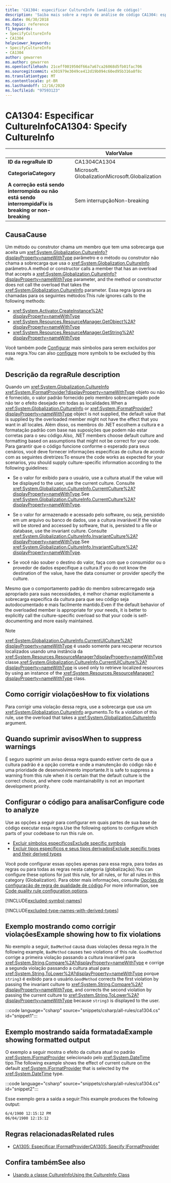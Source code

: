 ```yaml
---
title: 'CA1304: especificar CultureInfo (análise de código)'
description: 'Saiba mais sobre a regra de análise de código CA1304: especificar CultureInfo'
ms.date: 06/30/2018
ms.topic: reference
f1_keywords:
- SpecifyCultureInfo
- CA1304
helpviewer_keywords:
- SpecifyCultureInfo
- CA1304
author: gewarren
ms.author: gewarren
ms.openlocfilehash: 21ceff001950df66a7a67ca26068d5fb01fac706
ms.sourcegitcommit: e301979e3049ce412d19b094c60ed95b316a8f8c
ms.translationtype: MT
ms.contentlocale: pt-BR
ms.lasthandoff: 12/16/2020
ms.locfileid: "97593123"
---
```

# <a name="ca1304-specify-cultureinfo"></a><span data-ttu-id="609a8-103">CA1304: Especificar CultureInfo</span><span class="sxs-lookup"><span data-stu-id="609a8-103">CA1304: Specify CultureInfo</span></span>

| | <span data-ttu-id="609a8-104">Valor</span><span class="sxs-lookup"><span data-stu-id="609a8-104">Value</span></span> |
|-|-|
| <span data-ttu-id="609a8-105">**ID da regra**</span><span class="sxs-lookup"><span data-stu-id="609a8-105">**Rule ID**</span></span> |<span data-ttu-id="609a8-106">CA1304</span><span class="sxs-lookup"><span data-stu-id="609a8-106">CA1304</span></span>|
| <span data-ttu-id="609a8-107">**Categoria**</span><span class="sxs-lookup"><span data-stu-id="609a8-107">**Category**</span></span> |<span data-ttu-id="609a8-108">Microsoft. Globalization</span><span class="sxs-lookup"><span data-stu-id="609a8-108">Microsoft.Globalization</span></span>|
| <span data-ttu-id="609a8-109">**A correção está sendo interrompida ou não está sendo interrompida**</span><span class="sxs-lookup"><span data-stu-id="609a8-109">**Fix is breaking or non-breaking**</span></span> |<span data-ttu-id="609a8-110">Sem interrupção</span><span class="sxs-lookup"><span data-stu-id="609a8-110">Non-breaking</span></span>|

## <a name="cause"></a><span data-ttu-id="609a8-111">Causa</span><span class="sxs-lookup"><span data-stu-id="609a8-111">Cause</span></span>

<span data-ttu-id="609a8-112">Um método ou construtor chama um membro que tem uma sobrecarga que aceita um <xref:System.Globalization.CultureInfo?displayProperty=nameWithType> parâmetro e o método ou construtor não chama a sobrecarga que usa o <xref:System.Globalization.CultureInfo> parâmetro.</span><span class="sxs-lookup"><span data-stu-id="609a8-112">A method or constructor calls a member that has an overload that accepts a <xref:System.Globalization.CultureInfo?displayProperty=nameWithType> parameter, and the method or constructor does not call the overload that takes the <xref:System.Globalization.CultureInfo> parameter.</span></span> <span data-ttu-id="609a8-113">Essa regra ignora as chamadas para os seguintes métodos:</span><span class="sxs-lookup"><span data-stu-id="609a8-113">This rule ignores calls to the following methods:</span></span>

- <xref:System.Activator.CreateInstance%2A?displayProperty=nameWithType>
- <xref:System.Resources.ResourceManager.GetObject%2A?displayProperty=nameWithType>
- <xref:System.Resources.ResourceManager.GetString%2A?displayProperty=nameWithType>

<span data-ttu-id="609a8-114">Você também pode [Configurar](#configure-code-to-analyze) mais símbolos para serem excluídos por essa regra.</span><span class="sxs-lookup"><span data-stu-id="609a8-114">You can also [configure](#configure-code-to-analyze) more symbols to be excluded by this rule.</span></span>

## <a name="rule-description"></a><span data-ttu-id="609a8-115">Descrição da regra</span><span class="sxs-lookup"><span data-stu-id="609a8-115">Rule description</span></span>

<span data-ttu-id="609a8-116">Quando um <xref:System.Globalization.CultureInfo> <xref:System.IFormatProvider?displayProperty=nameWithType> objeto ou não é fornecido, o valor padrão fornecido pelo membro sobrecarregado pode não ter o efeito desejado em todas as localidades.</span><span class="sxs-lookup"><span data-stu-id="609a8-116">When a <xref:System.Globalization.CultureInfo> or <xref:System.IFormatProvider?displayProperty=nameWithType> object is not supplied, the default value that is supplied by the overloaded member might not have the effect that you want in all locales.</span></span> <span data-ttu-id="609a8-117">Além disso, os membros do .NET escolhem a cultura e a formatação padrão com base nas suposições que podem não estar corretas para o seu código.</span><span class="sxs-lookup"><span data-stu-id="609a8-117">Also, .NET members choose default culture and formatting based on assumptions that might not be correct for your code.</span></span> <span data-ttu-id="609a8-118">Para garantir que o código funcione conforme o esperado para seus cenários, você deve fornecer informações específicas de cultura de acordo com as seguintes diretrizes:</span><span class="sxs-lookup"><span data-stu-id="609a8-118">To ensure the code works as expected for your scenarios, you should supply culture-specific information according to the following guidelines:</span></span>

- <span data-ttu-id="609a8-119">Se o valor for exibido para o usuário, use a cultura atual.</span><span class="sxs-lookup"><span data-stu-id="609a8-119">If the value will be displayed to the user, use the current culture.</span></span> <span data-ttu-id="609a8-120">Consulte <xref:System.Globalization.CultureInfo.CurrentCulture%2A?displayProperty=nameWithType>.</span><span class="sxs-lookup"><span data-stu-id="609a8-120">See <xref:System.Globalization.CultureInfo.CurrentCulture%2A?displayProperty=nameWithType>.</span></span>

- <span data-ttu-id="609a8-121">Se o valor for armazenado e acessado pelo software, ou seja, persistido em um arquivo ou banco de dados, use a cultura invariável.</span><span class="sxs-lookup"><span data-stu-id="609a8-121">If the value will be stored and accessed by software, that is, persisted to a file or database, use the invariant culture.</span></span> <span data-ttu-id="609a8-122">Consulte <xref:System.Globalization.CultureInfo.InvariantCulture%2A?displayProperty=nameWithType>.</span><span class="sxs-lookup"><span data-stu-id="609a8-122">See <xref:System.Globalization.CultureInfo.InvariantCulture%2A?displayProperty=nameWithType>.</span></span>

- <span data-ttu-id="609a8-123">Se você não souber o destino do valor, faça com que o consumidor ou o provedor de dados especifique a cultura.</span><span class="sxs-lookup"><span data-stu-id="609a8-123">If you do not know the destination of the value, have the data consumer or provider specify the culture.</span></span>

<span data-ttu-id="609a8-124">Mesmo que o comportamento padrão do membro sobrecarregado seja apropriado para suas necessidades, é melhor chamar explicitamente a sobrecarga específica da cultura para que seu código seja autodocumentado e mais facilmente mantido.</span><span class="sxs-lookup"><span data-stu-id="609a8-124">Even if the default behavior of the overloaded member is appropriate for your needs, it is better to explicitly call the culture-specific overload so that your code is self-documenting and more easily maintained.</span></span>

> [!NOTE]
> <span data-ttu-id="609a8-125"><xref:System.Globalization.CultureInfo.CurrentUICulture%2A?displayProperty=nameWithType> é usado somente para recuperar recursos localizados usando uma instância da <xref:System.Resources.ResourceManager?displayProperty=nameWithType> classe.</span><span class="sxs-lookup"><span data-stu-id="609a8-125"><xref:System.Globalization.CultureInfo.CurrentUICulture%2A?displayProperty=nameWithType> is used only to retrieve localized resources by using an instance of the <xref:System.Resources.ResourceManager?displayProperty=nameWithType> class.</span></span>

## <a name="how-to-fix-violations"></a><span data-ttu-id="609a8-126">Como corrigir violações</span><span class="sxs-lookup"><span data-stu-id="609a8-126">How to fix violations</span></span>

<span data-ttu-id="609a8-127">Para corrigir uma violação dessa regra, use a sobrecarga que usa um <xref:System.Globalization.CultureInfo> argumento.</span><span class="sxs-lookup"><span data-stu-id="609a8-127">To fix a violation of this rule, use the overload that takes a <xref:System.Globalization.CultureInfo> argument.</span></span>

## <a name="when-to-suppress-warnings"></a><span data-ttu-id="609a8-128">Quando suprimir avisos</span><span class="sxs-lookup"><span data-stu-id="609a8-128">When to suppress warnings</span></span>

<span data-ttu-id="609a8-129">É seguro suprimir um aviso dessa regra quando estiver certo de que a cultura padrão é a opção correta e onde a manutenção do código não é uma prioridade de desenvolvimento importante.</span><span class="sxs-lookup"><span data-stu-id="609a8-129">It is safe to suppress a warning from this rule when it is certain that the default culture is the correct choice, and where code maintainability is not an important development priority.</span></span>

## <a name="configure-code-to-analyze"></a><span data-ttu-id="609a8-130">Configurar o código para analisar</span><span class="sxs-lookup"><span data-stu-id="609a8-130">Configure code to analyze</span></span>

<span data-ttu-id="609a8-131">Use as opções a seguir para configurar em quais partes de sua base de código executar essa regra.</span><span class="sxs-lookup"><span data-stu-id="609a8-131">Use the following options to configure which parts of your codebase to run this rule on.</span></span>

- [<span data-ttu-id="609a8-132">Excluir símbolos específicos</span><span class="sxs-lookup"><span data-stu-id="609a8-132">Exclude specific symbols</span></span>](#exclude-specific-symbols)
- [<span data-ttu-id="609a8-133">Excluir tipos específicos e seus tipos derivados</span><span class="sxs-lookup"><span data-stu-id="609a8-133">Exclude specific types and their derived types</span></span>](#exclude-specific-types-and-their-derived-types)

<span data-ttu-id="609a8-134">Você pode configurar essas opções apenas para essa regra, para todas as regras ou para todas as regras nesta categoria (globalização).</span><span class="sxs-lookup"><span data-stu-id="609a8-134">You can configure these options for just this rule, for all rules, or for all rules in this category (Globalization).</span></span> <span data-ttu-id="609a8-135">Para obter mais informações, consulte [Opções de configuração de regra de qualidade de código](../code-quality-rule-options.md).</span><span class="sxs-lookup"><span data-stu-id="609a8-135">For more information, see [Code quality rule configuration options](../code-quality-rule-options.md).</span></span>

[!INCLUDE[excluded-symbol-names](~/includes/code-analysis/excluded-symbol-names.md)]

[!INCLUDE[excluded-type-names-with-derived-types](~/includes/code-analysis/excluded-type-names-with-derived-types.md)]

## <a name="example-showing-how-to-fix-violations"></a><span data-ttu-id="609a8-136">Exemplo mostrando como corrigir violações</span><span class="sxs-lookup"><span data-stu-id="609a8-136">Example showing how to fix violations</span></span>

<span data-ttu-id="609a8-137">No exemplo a seguir, `BadMethod` causa duas violações dessa regra.</span><span class="sxs-lookup"><span data-stu-id="609a8-137">In the following example, `BadMethod` causes two violations of this rule.</span></span> <span data-ttu-id="609a8-138">`GoodMethod` corrige a primeira violação passando a cultura invariável para <xref:System.String.Compare%2A?displayProperty=nameWithType> e corrige a segunda violação passando a cultura atual para <xref:System.String.ToLower%2A?displayProperty=nameWithType> porque `string3` é exibido para o usuário.</span><span class="sxs-lookup"><span data-stu-id="609a8-138">`GoodMethod` corrects the first violation by passing the invariant culture to <xref:System.String.Compare%2A?displayProperty=nameWithType>, and corrects the second violation by passing the current culture to <xref:System.String.ToLower%2A?displayProperty=nameWithType> because `string3` is displayed to the user.</span></span>

:::code language="csharp" source="snippets/csharp/all-rules/ca1304.cs" id="snippet1":::

## <a name="example-showing-formatted-output"></a><span data-ttu-id="609a8-139">Exemplo mostrando saída formatada</span><span class="sxs-lookup"><span data-stu-id="609a8-139">Example showing formatted output</span></span>

<span data-ttu-id="609a8-140">O exemplo a seguir mostra o efeito da cultura atual no padrão <xref:System.IFormatProvider> selecionado pelo <xref:System.DateTime> tipo.</span><span class="sxs-lookup"><span data-stu-id="609a8-140">The following example shows the effect of current culture on the default <xref:System.IFormatProvider> that is selected by the <xref:System.DateTime> type.</span></span>

:::code language="csharp" source="snippets/csharp/all-rules/ca1304.cs" id="snippet2":::

<span data-ttu-id="609a8-141">Esse exemplo gera a saída a seguir:</span><span class="sxs-lookup"><span data-stu-id="609a8-141">This example produces the following output:</span></span>

```txt
6/4/1900 12:15:12 PM
06/04/1900 12:15:12
```

## <a name="related-rules"></a><span data-ttu-id="609a8-142">Regras relacionadas</span><span class="sxs-lookup"><span data-stu-id="609a8-142">Related rules</span></span>

- [<span data-ttu-id="609a8-143">CA1305: Especificar IFormatProvider</span><span class="sxs-lookup"><span data-stu-id="609a8-143">CA1305: Specify IFormatProvider</span></span>](ca1305.md)

## <a name="see-also"></a><span data-ttu-id="609a8-144">Confira também</span><span class="sxs-lookup"><span data-stu-id="609a8-144">See also</span></span>

- [<span data-ttu-id="609a8-145">Usando a classe CultureInfo</span><span class="sxs-lookup"><span data-stu-id="609a8-145">Using the CultureInfo Class</span></span>](../../../standard/globalization-localization/globalization.md#work-with-culture-specific-settings)
